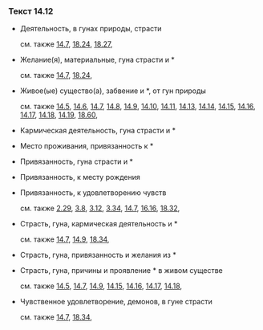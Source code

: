 ### Текст 14.12
	
- Деятельность, в гунах природы, страсти

	см. также  [14.7](../14/1407.md),  [18.24](../18/1824.md),  [18.27](../18/1827.md), 
	
- Желание(я), материальные, гуна страсти и \*

	см. также  [14.7](../14/1407.md),  [18.24](../18/1824.md), 
	
- Живое(ые) существо(а), забвение и \*, от гун природы

	см. также  [14.5](../14/1405.md),  [14.6](../14/1406.md),  [14.7](../14/1407.md),  [14.8](../14/1408.md),  [14.9](../14/1409.md),  [14.10](../14/1410.md),  [14.11](../14/1411.md),  [14.13](../14/1413.md),  [14.14](../14/1414.md),  [14.15](../14/1415.md),  [14.16](../14/1416.md),  [14.17](../14/1417.md),  [14.18](../14/1418.md),  [14.19](../14/1419.md),  [18.60](../18/1860.md), 
	
- Кармическая деятельность, гуна страсти и \*

	
- Место проживания, привязанность к \*

	
- Привязанность, гуна страсти и \*

	
- Привязанность, к месту рождения

	
- Привязанность, к удовлетворению чувств

	см. также  [2.29](../02/0229.md),  [3.8](../03/0308.md),  [3.12](../03/0312.md),  [3.34](../03/0334.md),  [14.7](../14/1407.md),  [16.16](../16/1616.md),  [18.32](../18/1832.md), 
	
- Страсть, гуна, кармическая деятельность и \*

	см. также  [14.7](../14/1407.md),  [14.9](../14/1409.md),  [18.34](../18/1834.md), 
	
- Страсть, гуна, привязанность и желания из \*

	
- Страсть, гуна, причины и проявление \* в живом существе

	см. также  [14.5](../14/1405.md),  [14.7](../14/1407.md),  [14.9](../14/1409.md),  [14.15](../14/1415.md),  [14.16](../14/1416.md),  [14.17](../14/1417.md),  [14.18](../14/1418.md), 
	
- Чувственное удовлетворение, демонов, в гуне страсти

	см. также  [14.7](../14/1407.md),  [18.34](../18/1834.md), 
